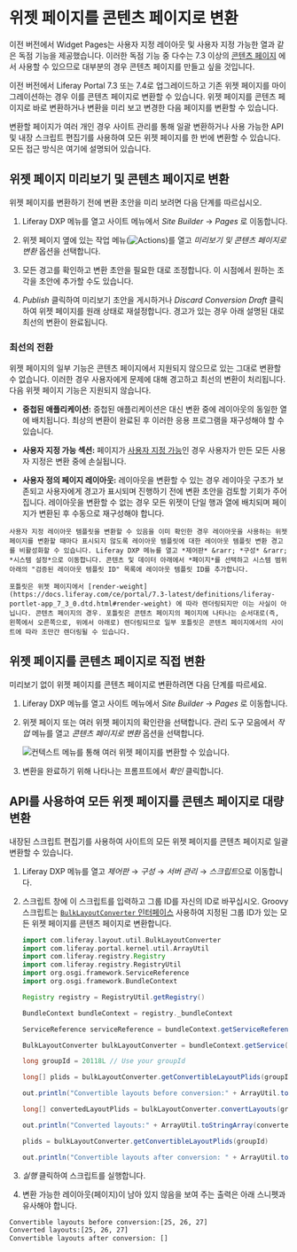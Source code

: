 # 위젯 페이지를 콘텐츠 페이지로 변환

이전 버전에서 Widget Pages는 사용자 지정 레이아웃 및 사용자 지정 가능한 열과 같은 독점 기능을 제공했습니다. 이러한 독점 기능 중 다수는 7.3 이상의 [콘텐츠 페이지](../using-content-pages.md) 에서 사용할 수 있으므로 대부분의 경우 콘텐츠 페이지를 만들고 싶을 것입니다.

이전 버전에서 Liferay Portal 7.3 또는 7.4로 업그레이드하고 기존 위젯 페이지를 마이그레이션하는 경우 이를 콘텐츠 페이지로 변환할 수 있습니다. 위젯 페이지를 콘텐츠 페이지로 바로 변환하거나 변환을 미리 보고 변경한 다음 페이지를 변환할 수 있습니다.

변환할 페이지가 여러 개인 경우 사이트 관리를 통해 일괄 변환하거나 사용 가능한 API 및 내장 스크립트 편집기를 사용하여 모든 위젯 페이지를 한 번에 변환할 수 있습니다. 모든 접근 방식은 여기에 설명되어 있습니다.

## 위젯 페이지 미리보기 및 콘텐츠 페이지로 변환

위젯 페이지를 변환하기 전에 변환 초안을 미리 보려면 다음 단계를 따르십시오.

1. Liferay DXP 메뉴를 열고 사이트 메뉴에서 *Site Builder* &rarr; *Pages* 로 이동합니다.

1. 위젯 페이지 옆에 있는 작업 메뉴(![Actions](../../../images/icon-actions.png))를 열고 *미리보기 및 콘텐츠 페이지로 변환* 옵션을 선택합니다.

1. 모든 경고를 확인하고 변환 초안을 필요한 대로 조정합니다. 이 시점에서 원하는 조각을 초안에 추가할 수도 있습니다.

1. *Publish* 클릭하여 미리보기 초안을 게시하거나 *Discard Conversion Draft* 클릭하여 위젯 페이지를 원래 상태로 재설정합니다. 경고가 있는 경우 아래 설명된 대로 최선의 변환이 완료됩니다.

### 최선의 전환

위젯 페이지의 일부 기능은 콘텐츠 페이지에서 지원되지 않으므로 있는 그대로 변환할 수 없습니다. 이러한 경우 사용자에게 문제에 대해 경고하고 최선의 변환이 처리됩니다. 다음 위젯 페이지 기능은 지원되지 않습니다.

* **중첩된 애플리케이션:** 중첩된 애플리케이션은 대신 변환 중에 레이아웃의 동일한 열에 배치됩니다. 최상의 변환이 완료된 후 이러한 응용 프로그램을 재구성해야 할 수 있습니다.

* **사용자 지정 가능 섹션:** 페이지가 [사용자 지정 가능](./enabling-user-personalization-of-widget-pages.md)인 경우 사용자가 만든 모든 사용자 지정은 변환 중에 손실됩니다.

* **사용자 정의 페이지 레이아웃:** 레이아웃을 변환할 수 있는 경우 레이아웃 구조가 보존되고 사용자에게 경고가 표시되며 진행하기 전에 변환 초안을 검토할 기회가 주어집니다. 레이아웃을 변환할 수 없는 경우 모든 위젯이 단일 행과 열에 배치되며 페이지가 변환된 후 수동으로 재구성해야 합니다.

```{note}
사용자 지정 레이아웃 템플릿을 변환할 수 있음을 이미 확인한 경우 레이아웃을 사용하는 위젯 페이지를 변환할 때마다 표시되지 않도록 레이아웃 템플릿에 대한 레이아웃 템플릿 변환 경고를 비활성화할 수 있습니다. Liferay DXP 메뉴를 열고 *제어판* &rarr; *구성* &rarr; *시스템 설정*으로 이동합니다. 콘텐츠 및 데이터 아래에서 *페이지*를 선택하고 시스템 범위 아래의 "검증된 레이아웃 템플릿 ID" 목록에 레이아웃 템플릿 ID를 추가합니다.
```

```{note}
포틀릿은 위젯 페이지에서 [render-weight](https://docs.liferay.com/ce/portal/7.3-latest/definitions/liferay-portlet-app_7_3_0.dtd.html#render-weight) 에 따라 렌더링되지만 이는 사실이 아닙니다. 콘텐츠 페이지의 경우. 포틀릿은 콘텐츠 페이지의 페이지에 나타나는 순서대로(즉, 왼쪽에서 오른쪽으로, 위에서 아래로) 렌더링되므로 일부 포틀릿은 콘텐츠 페이지에서의 사이트에 따라 조만간 렌더링될 수 있습니다.
```

## 위젯 페이지를 콘텐츠 페이지로 직접 변환

미리보기 없이 위젯 페이지를 콘텐츠 페이지로 변환하려면 다음 단계를 따르세요.

1. Liferay DXP 메뉴를 열고 사이트 메뉴에서 *Site Builder* &rarr; *Pages* 로 이동합니다.

1. 위젯 페이지 또는 여러 위젯 페이지의 확인란을 선택합니다. 관리 도구 모음에서 *작업* 메뉴를 열고 *콘텐츠 페이지로 변환* 옵션을 선택합니다.

   ![컨텍스트 메뉴를 통해 여러 위젯 페이지를 변환할 수 있습니다.](./converting-widget-pages-to-content-pages/images/01.png)

1. 변환을 완료하기 위해 나타나는 프롬프트에서 *확인* 클릭합니다.

## API를 사용하여 모든 위젯 페이지를 콘텐츠 페이지로 대량 변환

내장된 스크립트 편집기를 사용하여 사이트의 모든 위젯 페이지를 콘텐츠 페이지로 일괄 변환할 수 있습니다.

1. Liferay DXP 메뉴를 열고 *제어판* &rarr; *구성* &rarr; *서버 관리* &rarr; *스크립트*으로 이동합니다.

1. 스크립트 창에 이 스크립트를 입력하고 그룹 ID를 자신의 ID로 바꾸십시오. Groovy 스크립트는 [`BulkLayoutConverter` 인터페이스](https://docs.liferay.com/dxp/portal/7.3-latest/apps/layout-3.0.0/javadocs/com/liferay/layout/util/BulkLayoutConverter.html) 사용하여 지정된 그룹 ID가 있는 모든 위젯 페이지를 콘텐츠 페이지로 변환합니다.

    ```groovy
    import com.liferay.layout.util.BulkLayoutConverter
    import com.liferay.portal.kernel.util.ArrayUtil
    import com.liferay.registry.Registry
    import com.liferay.registry.RegistryUtil
    import org.osgi.framework.ServiceReference
    import org.osgi.framework.BundleContext

    Registry registry = RegistryUtil.getRegistry()

    BundleContext bundleContext = registry._bundleContext

    ServiceReference serviceReference = bundleContext.getServiceReference(BulkLayoutConverter.class.getName())

    BulkLayoutConverter bulkLayoutConverter = bundleContext.getService(serviceReference);

    long groupId = 20118L // Use your groupId

    long[] plids = bulkLayoutConverter.getConvertibleLayoutPlids(groupId)

    out.println("Convertible layouts before conversion:" + ArrayUtil.toStringArray(plids))

    long[] convertedLayoutPlids = bulkLayoutConverter.convertLayouts(groupId)

    out.println("Converted layouts:" + ArrayUtil.toStringArray(convertedLayoutPlids))

    plids = bulkLayoutConverter.getConvertibleLayoutPlids(groupId)

    out.println("Convertible layouts after conversion: " + ArrayUtil.toStringArray(plids))
    ```

1. *실행* 클릭하여 스크립트를 실행합니다.

1. 변환 가능한 레이아웃(페이지)이 남아 있지 않음을 보여 주는 출력은 아래 스니펫과 유사해야 합니다.

  ```bash
  Convertible layouts before conversion:[25, 26, 27]
  Converted layouts:[25, 26, 27]
  Convertible layouts after conversion: []
  ```
